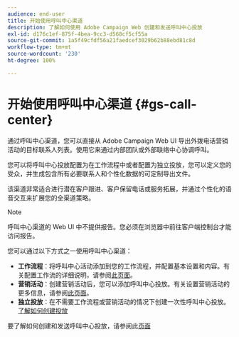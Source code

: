 ```yaml
---
audience: end-user
title: 开始使用呼叫中心渠道
description: 了解如何使用 Adobe Campaign Web 创建和发送呼叫中心投放
exl-id: d176c1ef-875f-4bea-9cc3-d568cf5cf55a
source-git-commit: 1a5f49cfdf56a21faedcef3029b62b88ebd81c8d
workflow-type: tm+mt
source-wordcount: '230'
ht-degree: 100%

---
```


# 开始使用呼叫中心渠道 {#gs-call-center}

通过呼叫中心渠道，您可以直接从 Adobe Campaign Web UI 导出外拨电话营销活动的目标联系人列表。使用它来通过内部团队或外部联络中心协调呼叫。

您可以将呼叫中心投放配置为在工作流程中或者配置为独立投放，您可以定义您的受众，并生成包含所有必要联系人和个性化数据的可定制导出文件。

该渠道非常适合进行潜在客户跟进、客户保留电话或服务拓展，并通过个性化的语音交互来扩展您的全渠道策略。

>[!NOTE]
>
>呼叫中心渠道的 Web UI 中不提供报告。您必须在浏览器中前往客户端控制台才能访问报告。

您可以通过以下方式之一使用呼叫中心渠道：

* **工作流程**：将呼叫中心活动添加到您的工作流程，并配置基本设置和内容。有关配置工作流的详细说明，请参阅[此页面](../workflows/gs-workflow-creation.md)。
* **营销活动**：创建营销活动后，您可以添加呼叫中心投放。有关设置营销活动的更多信息，请参阅[此页面](../campaigns/gs-campaigns.md)。
* **独立投放**：在不需要工作流程或营销活动的情况下创建一次性呼叫中心投放。[了解如何创建投放](../msg/gs-deliveries.md)

要了解如何创建和发送呼叫中心投放，请参阅此[页面](../call-center/create-call-center.md)
